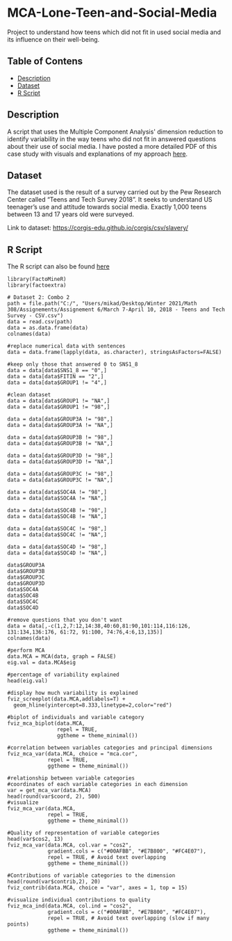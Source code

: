 # MCA-Lone-Teen-and-Social-Media
Project to understand how teens which did not fit in used social media and its influence on their well-being.

## Table of Contens
* [Description](#description)
* [Dataset](#dataset)
* [R Script](#rscript)

## Description
A script that uses the Multiple Component Analysis' dimension reduction to identify variability in the way teens who did not fit in answered questions about their use of social media.
I have posted a more detailed PDF of this case study with visuals and explanations of my approach [here](https://github.com/mika-jpd/MCA-Lone-Teen-and-Social-Media/blob/main/Social%20Media%20Use%20and%20Attitudes%20of%20Lone%20Teens.pdf).

## Dataset
The dataset used is the result of a survey carried out by the Pew Research Center called “Teens and Tech Survey 2018”. It seeks to understand US teenager’s use and attitude towards social media. Exactly 1,000 teens between 13 and 17 years old were surveyed. 

Link to dataset: https://corgis-edu.github.io/corgis/csv/slavery/

## R Script

The R script can also be found [here](https://github.com/mika-jpd/MCA-Lone-Teen-and-Social-Media/blob/main/Rcode%20Lone%20Teen's%20Internet%20Usage.R)
```
library(FactoMineR)
library(factoextra)

# Dataset 2: Combo 2
path = file.path("C:/", "Users/mikad/Desktop/Winter 2021/Math 308/Assignements/Assignement 6/March 7-April 10, 2018 - Teens and Tech Survey - CSV.csv")
data = read.csv(path)
data = as.data.frame(data)
colnames(data)

#replace numerical data with sentences
data = data.frame(lapply(data, as.character), stringsAsFactors=FALSE)

#keep only those that answered 0 to SNS1_8
data = data[data$SNS1_8 == "0",]
data = data[data$FITIN == "2",]
data = data[data$GROUP1 != "4",]

#clean dataset
data = data[data$GROUP1 != "NA",]
data = data[data$GROUP1 != "98",]

data = data[data$GROUP3A != "98",]
data = data[data$GROUP3A != "NA",]

data = data[data$GROUP3B != "98",]
data = data[data$GROUP3B != "NA",]

data = data[data$GROUP3D != "98",]
data = data[data$GROUP3D != "NA",]

data = data[data$GROUP3C != "98",]
data = data[data$GROUP3C != "NA",]

data = data[data$SOC4A != "98",]
data = data[data$SOC4A != "NA",]

data = data[data$SOC4B != "98",]
data = data[data$SOC4B != "NA",]

data = data[data$SOC4C != "98",]
data = data[data$SOC4C != "NA",]

data = data[data$SOC4D != "98",]
data = data[data$SOC4D != "NA",]

data$GROUP3A
data$GROUP3B
data$GROUP3C
data$GROUP3D
data$SOC4A
data$SOC4B
data$SOC4C
data$SOC4D

#remove questions that you don't want
data = data[,-c(1,2,7:12,14:38,40:60,81:90,101:114,116:126, 131:134,136:176, 61:72, 91:100, 74:76,4:6,13,135)]
colnames(data)

#perform MCA
data.MCA = MCA(data, graph = FALSE)
eig.val = data.MCA$eig

#percentage of variability explained
head(eig.val)

#display how much variability is explained
fviz_screeplot(data.MCA,addlabels=T) +
  geom_hline(yintercept=8.333,linetype=2,color="red")

#biplot of individuals and variable category
fviz_mca_biplot(data.MCA,
                repel = TRUE,
                ggtheme = theme_minimal())

#correlation between variables categories and principal dimensions
fviz_mca_var(data.MCA, choice = "mca.cor",
             repel = TRUE,
             ggtheme = theme_minimal())

#relationship between variable categories
#coordinates of each variable categories in each dimension
var = get_mca_var(data.MCA)
head(round(var$coord, 2), 500)
#visualize
fviz_mca_var(data.MCA,
             repel = TRUE,
             ggtheme = theme_minimal())

#Quality of representation of variable categories
head(var$cos2, 13)
fviz_mca_var(data.MCA, col.var = "cos2",
             gradient.cols = c("#00AFBB", "#E7B800", "#FC4E07"),
             repel = TRUE, # Avoid text overlapping
             ggtheme = theme_minimal())

#Contributions of variable categories to the dimension
head(round(var$contrib,2), 20)
fviz_contrib(data.MCA, choice = "var", axes = 1, top = 15)

#visualize individual contributions to quality 
fviz_mca_ind(data.MCA, col.ind = "cos2",
             gradient.cols = c("#00AFBB", "#E7B800", "#FC4E07"),
             repel = TRUE, # Avoid text overlapping (slow if many points)
             ggtheme = theme_minimal())
```
